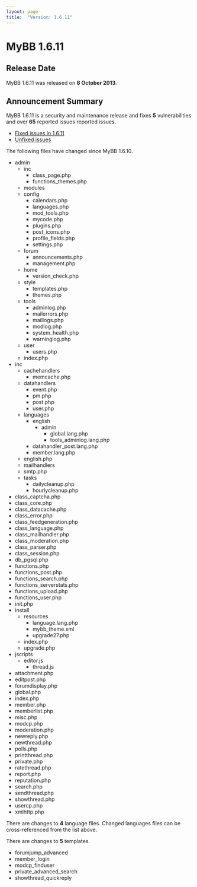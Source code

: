 ```yaml
---
layout: page
title:  "Version: 1.6.11"
---
```


# MyBB 1.6.11

## Release Date

MyBB 1.6.11 was released on **8 October 2013**.

## Announcement Summary 

MyBB 1.6.11 is a security and maintenance release and fixes **5** vulnerabilities and over **65** reported issues reported issues.

* [Fixed issues in 1.6.11](http://dev.mybb.com/versions/47)
* [Unfixed issues](http://dev.mybb.com/projects/mybb/issues)

The following files have changed since MyBB 1.6.10.

* admin
  + inc
    + class_page.php
    + functions_themes.php
  + modules
   + config
     + calendars.php
     + languages.php
     + mod_tools.php
     + mycode.php
     + plugins.php
     + post_icons.php
     + profile_fields.php
     + settings.php
   + forum
     + announcements.php
     + management.php
   + home
     + version_check.php
   + style
     + templates.php
     + themes.php
   + tools
     + adminlog.php
     + mailerrors.php
     + maillogs.php
     + modlog.php
     + system_health.php
     + warninglog.php
  + user
     + users.php
  + index.php
* inc
  + cachehandlers
    + memcache.php
  + datahandlers
    + event.php
    + pm.php
    + post.php
    + user.php
  + languages
    + english
      + admin
        + global.lang.php
        + tools_adminlog.lang.php
    + datahandler_post.lang.php
    + member.lang.php
  + english.php
  + mailhandlers
  + smtp.php
  + tasks
    + dailycleanup.php
    + hourlycleanup.php
* class_captcha.php
* class_core.php
* class_datacache.php
* class_error.php
* class_feedgeneration.php
* class_language.php
* class_mailhandler.php
* class_moderation.php
* class_parser.php
* class_session.php
* db_pgsql.php
* functions.php
* functions_post.php
* functions_search.php
* functions_serverstats.php
* functions_upload.php
* functions_user.php
* init.php
* install
  + resources
    + language.lang.php
    + mybb_theme.xml
    + upgrade27.php
  + index.php
  + upgrade.php
* jscripts
  + editor.js
    + thread.js
* attachment.php
* editpost.php
* forumdisplay.php
* global.php
* index.php
* member.php
* memberlist.php
* misc.php
* modcp.php
* moderation.php
* newreply.php
* newthread.php
* polls.php
* printthread.php
* private.php
* ratethread.php
* report.php
* reputation.php
* search.php
* sendthread.php
* showthread.php
* usercp.php
* xmlhttp.php

There are changes to **4** language files. Changed languages files can be cross-referenced from the list above.

There are changes to **5** templates.

* forumjump_advanced
* member_login
* modcp_finduser
* private_advanced_search
* showthread_quickreply
